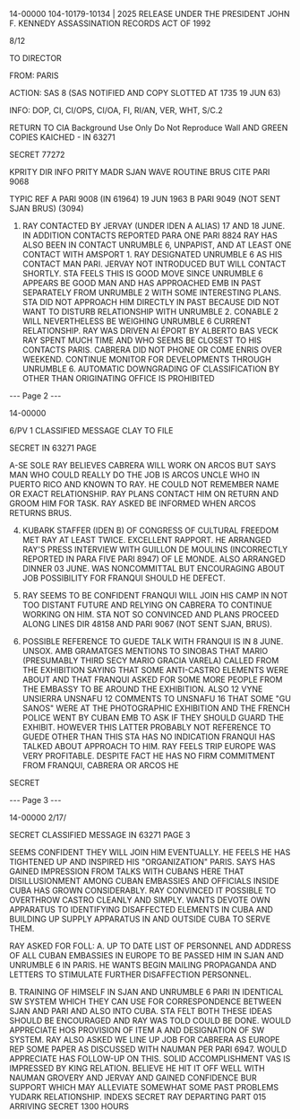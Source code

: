 14-00000
104-10179-10134 | 2025 RELEASE UNDER THE PRESIDENT JOHN F. KENNEDY ASSASSINATION RECORDS ACT OF 1992

8/12

TO DIRECTOR

FROM: PARIS

ACTION: SAS 8 (SAS NOTIFIED AND COPY SLOTTED AT 1735 19 JUN 63)

INFO: DOP, CI, CI/OPS, CI/OA, FI, RI/AN, VER, WHT, S/C.2

RETURN TO CIA
Background Use Only
Do Not Reproduce
Wall AND GREEN COPIES
KAICHED -
IN 63271

SECRET
77272

KPRITY DIR INFO PRITY MADR SJAN WAVE ROUTINE BRUS CITE PARI 9068

TYPIC
REF A PARI 9008 (IN 61964) 19 JUN 1963
B PARI 9049 (NOT SENT SJAN BRUS) (3094)

1. RAY CONTACTED BY JERVAY (UNDER IDEN A ALIAS) 17 AND 18 JUNE. IN ADDITION CONTACTS REPORTED PARA ONE PARI 8824 RAY HAS ALSO BEEN IN CONTACT UNRUMBLE 6, UNPAPIST, AND AT LEAST ONE CONTACT WITH AMSPORT 1. RAY DESIGNATED UNRUMBLE 6 AS HIS CONTACT MAN PARI. JERVAY NOT INTRODUCED BUT WILL CONTACT SHORTLY. STA FEELS THIS IS GOOD MOVE SINCE UNRUMBLE 6 APPEARS BE GOOD MAN AND HAS APPROACHED EMB IN PAST SEPARATELY FROM UNRUMBLE 2 WITH SOME INTERESTING PLANS. STA DID NOT APPROACH HIM DIRECTLY IN PAST BECAUSE DID NOT WANT TO DISTURB RELATIONSHIP WITH UNRUMBLE 2. CONABLE 2 WILL NEVERTHELESS BE WEIGHING UNRUMBLE 6 CURRENT RELATIONSHIP. RAY WAS DRIVEN AI ÉPORT BY ALBERTO BAS VECK RAY SPENT MUCH TIME AND WHO SEEMS BE CLOSEST TO HIS CONTACTS PARIS. CABRERA DID NOT PHONE OR COME ENRIS OVER WEEKEND. CONTINUE MONITOR FOR DEVELOPMENTS THROUGH UNRUMBLE 6.
AUTOMATIC DOWNGRADING
OF CLASSIFICATION BY OTHER THAN
ORIGINATING OFFICE IS PROHIBITED

--- Page 2 ---

14-00000

6/PV
1
CLASSIFIED MESSAGE
CLAY TO FILE

SECRET
IN 63271 PAGE

A-SE SOLE RAY BELIEVES CABRERA WILL WORK ON ARCOS BUT SAYS MAN WHO COULD REALLY DO THE JOB IS ARCOS UNCLE WHO IN PUERTO RICO AND KNOWN TO RAY. HE COULD NOT REMEMBER NAME OR EXACT RELATIONSHIP. RAY PLANS CONTACT HIM ON RETURN AND GROOM HIM FOR TASK. RAY ASKED BE INFORMED WHEN ARCOS RETURNS BRUS.

4. KUBARK STAFFER (IDEN B) OF CONGRESS OF CULTURAL FREEDOM MET RAY AT LEAST TWICE. EXCELLENT RAPPORT. HE ARRANGED RAY'S PRESS INTERVIEW WITH GUILLON DE MOULINS (INCORRECTLY REPORTED IN PARA FIVE PARI 8947) OF LE MONDE. ALSO ARRANGED DINNER 03 JUNE. WAS NONCOMMITTAL BUT ENCOURAGING ABOUT JOB POSSIBILITY FOR FRANQUI SHOULD HE DEFECT.

5. RAY SEEMS TO BE CONFIDENT FRANQUI WILL JOIN HIS CAMP IN NOT TOO DISTANT FUTURE AND RELYING ON CABRERA TO CONTINUE WORKING ON HIM. STA NOT SO CONVINCED AND PLANS PROCEED ALONG LINES DIR 48158 AND PARI 9067 (NOT SENT SJAN, BRUS).

6. POSSIBLE REFERENCE TO GUEDE TALK WITH FRANQUI IS IN 8 JUNE. UNSOX. AMB GRAMATGES MENTIONS TO SINOBAS THAT MARIO (PRESUMABLY THIRD SECY MARIO GRACIA VARELA) CALLED FROM THE EXHIBITION SAYING THAT SOME ANTI-CASTRO ELEMENTS WERE ABOUT AND THAT FRANQUI ASKED FOR SOME MORE PEOPLE FROM THE EMBASSY TO BE AROUND THE EXHIBITION. ALSO 12 VYNE UNSIERRA UNSNAFU 12 COMMENTS TO UNSNAFU 16 THAT SOME "GU SANOS" WERE AT THE PHOTOGRAPHIC EXHIBITION AND THE FRENCH POLICE WENT BY CUBAN EMB TO ASK IF THEY SHOULD GUARD THE EXHIBIT. HOWEVER THIS LATTER PROBABLY NOT REFERENCE TO GUEDE OTHER THAN THIS STA HAS NO INDICATION FRANQUI HAS TALKED ABOUT APPROACH TO HIM. RAY FEELS TRIP EUROPE WAS VERY PROFITABLE. DESPITE FACT HE HAS NO FIRM COMMITMENT FROM FRANQUI, CABRERA OR ARCOS HE

SECRET

--- Page 3 ---

14-00000
2/17/

SECRET
CLASSIFIED MESSAGE
IN 63271 PAGE 3

SEEMS CONFIDENT THEY WILL JOIN HIM EVENTUALLY. HE FEELS HE HAS TIGHTENED UP AND INSPIRED HIS "ORGANIZATION" PARIS. SAYS HAS GAINED IMPRESSION FROM TALKS WITH CUBANS HERE THAT DISILLUSIONMENT AMONG CUBAN EMBASSIES AND OFFICIALS INSIDE CUBA HAS GROWN CONSIDERABLY. RAY CONVINCED IT POSSIBLE TO OVERTHROW CASTRO CLEANLY AND SIMPLY. WANTS DEVOTE OWN APPARATUS TO IDENTIFYING DISAFFECTED ELEMENTS IN CUBA AND BUILDING UP SUPPLY APPARATUS IN AND OUTSIDE CUBA TO SERVE THEM.

RAY ASKED FOR FOLL:
A. UP TO DATE LIST OF PERSONNEL AND ADDRESS OF ALL CUBAN EMBASSIES IN EUROPE TO BE PASSED HIM IN SJAN AND UNRUMBLE 6 IN PARIS. HE WANTS BEGIN MAILING PROPAGANDA AND LETTERS TO STIMULATE FURTHER DISAFFECTION PERSONNEL.

B. TRAINING OF HIMSELF IN SJAN AND UNRUMBLE 6 PARI IN IDENTICAL SW SYSTEM WHICH THEY CAN USE FOR CORRESPONDENCE BETWEEN SJAN AND PARI AND ALSO INTO CUBA. STA FELT BOTH THESE IDEAS SHOULD BE ENCOURAGED AND RAY WAS TOLD COULD BE DONE. WOULD APPRECIATE HOS PROVISION OF ITEM A AND DESIGNATION OF SW SYSTEM. RAY ALSO ASKED WE LINE UP JOB FOR CABRERA AS EUROPE REP SOME PAPER AS DISCUSSED WITH NAUMAN PER PARI 6947. WOULD APPRECIATE HAS FOLLOW-UP ON THIS.
SOLID ACCOMPLISHMENT
VAS
IS IMPRESSED BY KING RELATION. BELIEVE HE HIT IT OFF WELL WITH NAUMAN GROVERY AND JERVAY AND GAINED CONFIDENCE BUR SUPPORT WHICH MAY ALLEVIATE SOMEWHAT SOME PAST PROBLEMS YUDARK RELATIONSHIP.
INDEXS
SECRET
RAY DEPARTING PART 015 ARRIVING
SECRET
1300 HOURS
